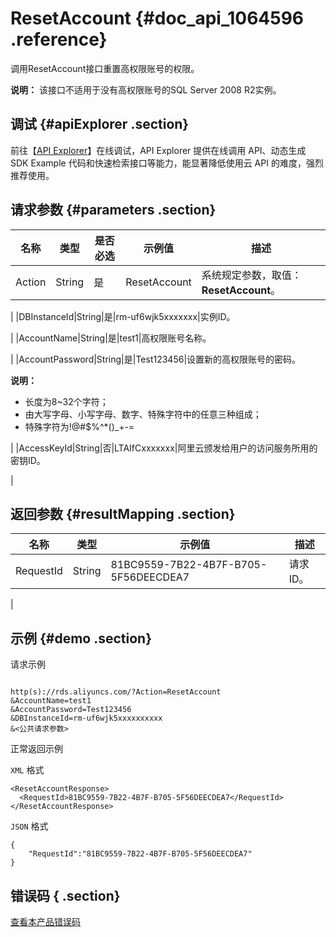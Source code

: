 # ResetAccount {#doc_api_1064596 .reference}

调用ResetAccount接口重置高权限账号的权限。

**说明：** 该接口不适用于没有高权限账号的SQL Server 2008 R2实例。

## 调试 {#apiExplorer .section}

前往【[API Explorer](https://api.aliyun.com/#product=Rds&api=ResetAccount)】在线调试，API Explorer 提供在线调用 API、动态生成 SDK Example 代码和快速检索接口等能力，能显著降低使用云 API 的难度，强烈推荐使用。

## 请求参数 {#parameters .section}

|名称|类型|是否必选|示例值|描述|
|--|--|----|---|--|
|Action|String|是|ResetAccount|系统规定参数，取值：**ResetAccount**。

 |
|DBInstanceId|String|是|rm-uf6wjk5xxxxxxx|实例ID。

 |
|AccountName|String|是|test1|高权限账号名称。

 |
|AccountPassword|String|是|Test123456|设置新的高权限账号的密码。

 **说明：** 

-   长度为8~32个字符；
-   由大写字母、小写字母、数字、特殊字符中的任意三种组成；
-   特殊字符为!@\#$%^\*\(\)\_+-=

 |
|AccessKeyId|String|否|LTAIfCxxxxxxx|阿里云颁发给用户的访问服务所用的密钥ID。

 |

## 返回参数 {#resultMapping .section}

|名称|类型|示例值|描述|
|--|--|---|--|
|RequestId|String|81BC9559-7B22-4B7F-B705-5F56DEECDEA7|请求ID。

 |

## 示例 {#demo .section}

请求示例

``` {#request_demo}

http(s)://rds.aliyuncs.com/?Action=ResetAccount
&AccountName=test1
&AccountPassword=Test123456
&DBInstanceId=rm-uf6wjk5xxxxxxxxxx
&<公共请求参数>

```

正常返回示例

`XML` 格式

``` {#xml_return_success_demo}
<ResetAccountResponse>
  <RequestId>81BC9559-7B22-4B7F-B705-5F56DEECDEA7</RequestId>
</ResetAccountResponse>

```

`JSON` 格式

``` {#json_return_success_demo}
{
	"RequestId":"81BC9559-7B22-4B7F-B705-5F56DEECDEA7"
}
```

## 错误码 { .section}

[查看本产品错误码](https://error-center.aliyun.com/status/product/Rds)

